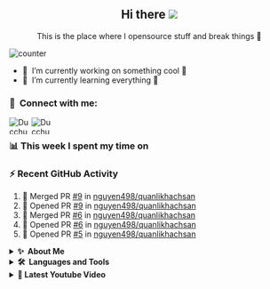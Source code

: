 <div align="center">

## Hi there <img src="https://media.giphy.com/media/hvRJCLFzcasrR4ia7z/giphy.gif" width="25px">
</div>

<p align="center">
  This is the place where I opensource stuff and break things 🐧
</div>

![counter](https://enw1qku56qiqbo4.m.pipedream.net)

- 🐧 &nbsp;I’m currently working on something cool 🐧
- 🐧 &nbsp;I’m currently learning everything 🐧

### 🔗 &nbsp;Connect with me:

[<img align="left" alt="Ducchuy | YouTube" height="30" width="40" src="https://raw.githubusercontent.com/rahuldkjain/github-profile-readme-generator/master/src/images/icons/Social/youtube.svg" />][youtube]
[<img align="left" alt="Ducchuy | facebook" height="30" width="40" src="https://raw.githubusercontent.com/rahuldkjain/github-profile-readme-generator/master/src/images/icons/Social/facebook.svg" />][facebook]

<br />

### 📊 This week I spent my time on

<!--START_SECTION:waka-->
<!--END_SECTION:waka-->

### :zap: Recent GitHub Activity

  <!--START_SECTION:activity-->
  1. 🎉 Merged PR [#9](https://github.com/nguyen498/quanlikhachsan/pull/9) in [nguyen498/quanlikhachsan](https://github.com/nguyen498/quanlikhachsan)
  2. 💪 Opened PR [#9](https://github.com/nguyen498/quanlikhachsan/pull/9) in [nguyen498/quanlikhachsan](https://github.com/nguyen498/quanlikhachsan)
  3. 🎉 Merged PR [#6](https://github.com/nguyen498/quanlikhachsan/pull/6) in [nguyen498/quanlikhachsan](https://github.com/nguyen498/quanlikhachsan)
  4. 💪 Opened PR [#6](https://github.com/nguyen498/quanlikhachsan/pull/6) in [nguyen498/quanlikhachsan](https://github.com/nguyen498/quanlikhachsan)
  5. 💪 Opened PR [#5](https://github.com/nguyen498/quanlikhachsan/pull/5) in [nguyen498/quanlikhachsan](https://github.com/nguyen498/quanlikhachsan)
  <!--END_SECTION:activity-->

<details>
  <summary><b>✨&nbsp;&nbsp;About&nbsp;Me</b></summary>
  <br/>

  I am a Student. 🐧

  ### My Project
  All of my projects are released as open-source on GitHub, this includes some of my GitHub trending projects:
  - [Comic website](https://github.com/onggiabayluon/comic-node-docker) - My first project using nodejs mongodb docker.
  - [Hotel website](https://github.com/onggiabayluon/quanlikhachsan) - School project using python mysql.
  - [and many more &nbsp; ⏩](https://github.com/onggiabayluon?tab=repositories) 
</details>

<details>
  <summary><b>🛠️&nbsp;&nbsp;Languages&nbsp;and&nbsp;Tools</b></summary>
  <br/>
  <p align="left"><a href="https://nodejs.org" target="_blank"> <img src="https://raw.githubusercontent.com/devicons/devicon/master/icons/nodejs/nodejs-original-wordmark.svg" alt="nodejs" width="40"/> </a>
  <a href="https://www.mongodb.com/" target="_blank"> <img src="https://raw.githubusercontent.com/devicons/devicon/master/icons/mongodb/mongodb-original-wordmark.svg" alt="mongodb" width="40"/> </a>
  <a href="https://expressjs.com" target="_blank"> <img src="https://raw.githubusercontent.com/devicons/devicon/master/icons/express/express-original-wordmark.svg" alt="express" width="40"/> </a>
  <a href="https://www.docker.com/" target="_blank"> <img src="https://raw.githubusercontent.com/devicons/devicon/master/icons/docker/docker-original-wordmark.svg" alt="docker" width="40"/> </a>
  <a href="https://www.python.org" target="_blank"> <img src="https://raw.githubusercontent.com/devicons/devicon/master/icons/python/python-original.svg" alt="python" width="40"/> </a>
  <a href="https://www.mysql.com/" target="_blank"> <img src="https://raw.githubusercontent.com/devicons/devicon/master/icons/mysql/mysql-original-wordmark.svg" alt="mysql" width="40"/> </a></p>
</details>

<details>
  <summary><b>🎥 Latest Youtube Video</b></summary>
  <br />
  
  <!-- BLOG-POST-LIST:START -->
- [Stoneshard Dagger &amp; Sword build #3 - Double second wind](https://www.youtube.com/watch?v=AwSQY4pLsWc)
- [Stoneshard Dagger &amp; Sword build #2 - Skeleton KingsGuard Boss Fight](https://www.youtube.com/watch?v=DCTPNEGE_e8)
- [Stoneshard Dagger &amp; Sword build #1 - Cultist Boss Fight](https://www.youtube.com/watch?v=Ru8aOuugKk4)
- [Darkest Dungeon Modded - Boss Fight &lpar;Levantine Janissary&rpar;](https://www.youtube.com/watch?v=gdMLhl8xl-g)
<!-- BLOG-POST-LIST:END -->
  
</details>

[facebook]: https://www.facebook.com/ducchuy123
[youtube]: https://www.youtube.com/channel/UCN-ZLyAreoGPC5rT4vj7aCw
